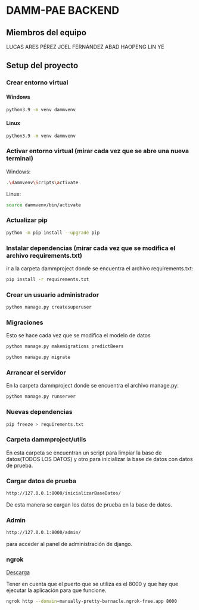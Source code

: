 # DAMM-PAE BACKEND

## Miembros del equipo

LUCAS ARES PÉREZ  JOEL FERNÁNDEZ ABAD  HAOPENG LIN YE

## Setup del proyecto

### Crear entorno virtual

#### Windows

```bash
python3.9 -m venv dammvenv
```

#### Linux

```bash
python3.9 -m venv dammvenv
```

### Activar entorno virtual (mirar cada vez que se abre una nueva terminal)

Windows:

```bash
.\dammvenv\Scripts\activate
```

Linux:

```bash
source dammvenv/bin/activate
```

### Actualizar pip

```bash
python -m pip install --upgrade pip
```

### Instalar dependencias (mirar cada vez que se modifica el archivo requirements.txt)

ir a la carpeta dammproject donde se encuentra el archivo requirements.txt:

```bash
pip install -r requirements.txt
```

### Crear un usuario administrador

```bash
python manage.py createsuperuser
```

### Migraciones

Esto se hace cada vez que se modifica el modelo de datos

```bash
python manage.py makemigrations predictBeers
```

```bash
python manage.py migrate
```

### Arrancar el servidor

En la carpeta dammproject donde se encuentra el archivo manage.py:

```bash
python manage.py runserver
```

### Nuevas dependencias

```bash
pip freeze > requirements.txt
```

### Carpeta dammproject/utils

En esta carpeta se encuentran un script para limpiar la base de datos(TODOS LOS DATOS) y otro para inicializar la base de datos con datos de prueba.

### Cargar datos de prueba

```bash
http://127.0.0.1:8000/inicializarBaseDatos/
```

De esta manera se cargan los datos de prueba en la base de datos.

### Admin

```bash
http://127.0.0.1:8000/admin/
```

para acceder al panel de administración de django.

### ngrok

[Descarga](https://dashboard.ngrok.com/get-started/setup)

Tener en cuenta que el puerto que se utiliza es el 8000 y que hay que ejecutar la aplicación para que funcione.

```bash
ngrok http --domain=manually-pretty-barnacle.ngrok-free.app 8000
```
